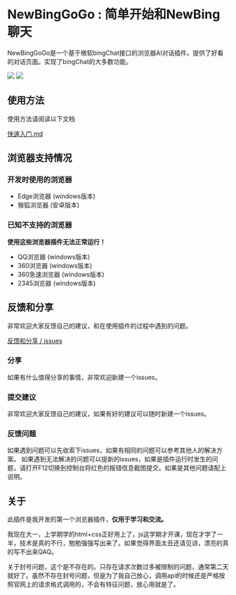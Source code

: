 # NewBingGoGo : 简单开始和NewBing聊天

NewBingGoGo是一个基于微软bingChat接口的浏览器AI对话插件。提供了好看的对话页面。实现了bingChat的大多数功能。

![](https://gitee.com/jja8/new-bing-go-go.wikis/raw/master/images/1.png)
![](https://gitee.com/jja8/new-bing-go-go.wikis/raw/master/images/1.1.png)

## 使用方法
使用方法请阅读以下文档

[快速入门.md](https://gitee.com/jja8/new-bing-go-go.wikis/blob/master/%E5%BF%AB%E9%80%9F%E5%85%A5%E9%97%A8.md)


## 浏览器支持情况
### 开发时使用的浏览器
- Edge浏览器 (windows版本)
- 猴狐浏览器 (安卓版本)
### 已知不支持的浏览器
**使用这些浏览器插件无法正常运行！**
- QQ浏览器 (windows版本) 
- 360浏览器 (windows版本)
- 360急速浏览器 (windows版本)
- 2345浏览器 (windows版本)


## 反馈和分享
非常欢迎大家反馈自己的建议，和在使用插件的过程中遇到的问题。

[反馈和分享 / issues](https://gitee.com/jja8/NewBingGoGo/issues)

### 分享
如果有什么值得分享的事情，非常欢迎新建一个issues。

### 提交建议
非常欢迎大家反馈自己的建议，如果有好的建议可以随时新建一个issues。

### 反馈问题
如果遇到问题可以先收索下issues，如果有相同的问题可以参考其他人的解决方案。
如果遇到无法解决的问题可以提新的issues，如果是插件运行时发生的问题，请打开F12切换到控制台将红色的报错信息截图提交。如果是其他问题请配上说明。



## 关于

此插件是我开发的第一个浏览器插件，**仅用于学习和交流。**

我现在大一，上学期学的html+css正好用上了，js这学期才开课，现在才学了一半，技术是真的不行，勉勉强强写出来了。如果觉得界面太丑还请见谅，漂亮的真的写不出来QAQ。

关于封号问题，这个是不存在的。只存在请求次数过多被限制的问题，通常第二天就好了。虽然不存在封号问题，但是为了我自己放心，调用api的时候还是严格按照官网上的请求格式调用的，不会有特征问题，放心用就是了。